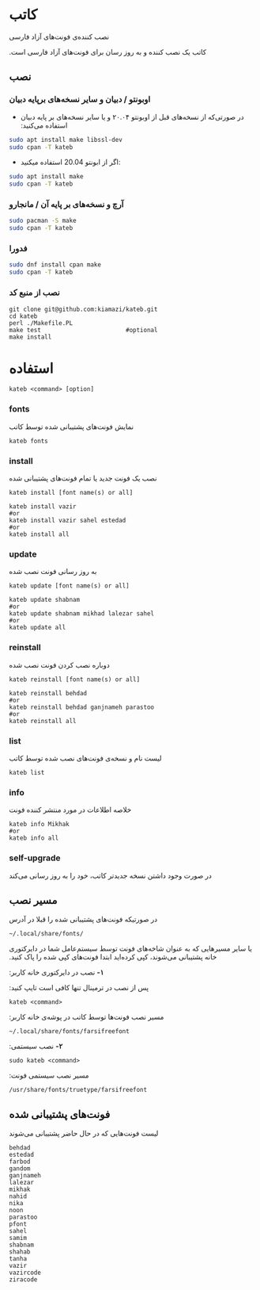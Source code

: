 # کاتب

نصب کننده‌ی فونت‌های آزاد فارسی

‫کاتب یک نصب کننده و به روز رسان برای فونت‌های آزاد فارسی است.

## نصب

### اوبونتو / دبیان و سایر نسخه‌های برپایه دبیان


- ‫در صورتی‌که از نسخه‌های قبل از اوبونتو ۲۰.۰۴ و یا سایر نسخه‌های بر پایه دبیان استفاده می‌کنید:

``` bash
sudo apt install make libssl-dev
sudo cpan -T kateb
```

- اگر از ابونتو 20.04 استفاده میکنید:

``` bash
sudo apt install make
sudo cpan -T kateb
```

### آرچ و نسخه‌های بر پایه‌ آن / مانجارو

``` bash
sudo pacman -S make
sudo cpan -T kateb
```

### فدورا

``` bash
sudo dnf install cpan make
sudo cpan -T kateb
```

### نصب از منبع کد

	git clone git@github.com:kiamazi/kateb.git
	cd kateb
	perl ./Makefile.PL
	make test                        #optional
	make install

# استفاده

	kateb <command> [option]

### fonts

نمایش فونت‌های پشتیبانی شده توسط کاتب

	kateb fonts


### install

نصب یک فونت جدید یا تمام فونت‌های پشتیبانی شده

	kateb install [font name(s) or all]

	kateb install vazir
	#or
	kateb install vazir sahel estedad
	#or
	kateb install all


### update

به روز رسانی فونت نصب شده

	kateb update [font name(s) or all]

	kateb update shabnam
	#or
	kateb update shabnam mikhad lalezar sahel
	#or
	kateb update all


### reinstall

دوباره نصب کردن فونت نصب شده

	kateb reinstall [font name(s) or all]

	kateb reinstall behdad
	#or
	kateb reinstall behdad ganjnameh parastoo
	#or
	kateb reinstall all


### list

لیست نام و نسخه‌ی فونت‌های نصب شده توسط کاتب

	kateb list


### info

خلاصه اطلاعات در مورد منتشر کننده فونت

	kateb info Mikhak
	#or
	kateb info all

### self-upgrade

‫در صورت وجود داشتن نسخه جدیدتر کاتب، خود را به روز رسانی می‌کند

## مسیر نصب

در صورتیکه فونت‌های پشتیبانی شده را قبلا در آدرس

	~/.local/share/fonts/

‫یا سایر مسیرهایی که به عنوان شاخه‌های فونت توسط سیستم‌عامل شما در دایرکتوری خانه پشتیبانی می‌شوند، کپی کرده‌اید ابتدا فونت‌های کپی شده را پاک کنید.

‫**۱-** نصب در دایرکتوری خانه کاربر:

‫پس از نصب در ترمینال تنها کافی است تایپ کنید:

	kateb <command>

‫مسیر نصب فونت‌ها توسط کاتب در پوشه‌ی خانه کاربر:

	~/.local/share/fonts/farsifreefont

‫**۲-** نصب سیستمی:

	sudo kateb <command>

‫مسیر نصب سیستمی فونت:

	/usr/share/fonts/truetype/farsifreefont


## فونت‌های پشتیبانی شده

لیست فونت‌هایی که در حال حاضر پشتیبانی می‌شوند

	behdad
	estedad
	farbod
	gandom
	ganjnameh
	lalezar
	mikhak
	nahid
	nika
	noon
	parastoo
	pfont
	sahel
	samim
	shabnam
	shahab
	tanha
	vazir
	vazircode
	ziracode
